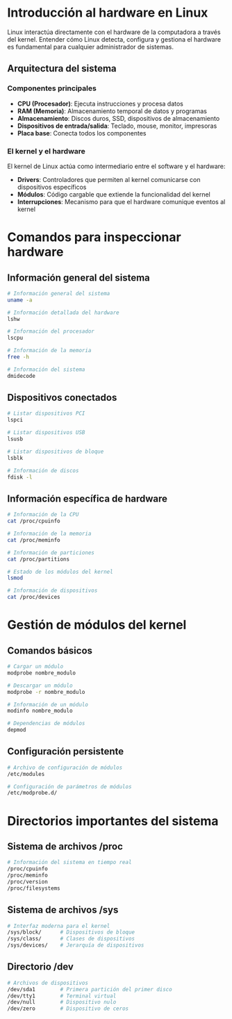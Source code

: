 # Introducción al hardware en Linux

Linux interactúa directamente con el hardware de la computadora a través del kernel. Entender cómo Linux detecta, configura y gestiona el hardware es fundamental para cualquier administrador de sistemas.

## Arquitectura del sistema

### Componentes principales

- **CPU (Procesador)**: Ejecuta instrucciones y procesa datos
- **RAM (Memoria)**: Almacenamiento temporal de datos y programas
- **Almacenamiento**: Discos duros, SSD, dispositivos de almacenamiento
- **Dispositivos de entrada/salida**: Teclado, mouse, monitor, impresoras
- **Placa base**: Conecta todos los componentes

### El kernel y el hardware

El kernel de Linux actúa como intermediario entre el software y el hardware:

- **Drivers**: Controladores que permiten al kernel comunicarse con dispositivos específicos
- **Módulos**: Código cargable que extiende la funcionalidad del kernel
- **Interrupciones**: Mecanismo para que el hardware comunique eventos al kernel


# Comandos para inspeccionar hardware

## Información general del sistema


```bash
# Información general del sistema
uname -a

# Información detallada del hardware
lshw

# Información del procesador
lscpu

# Información de la memoria
free -h

# Información del sistema
dmidecode
```

## Dispositivos conectados

```bash
# Listar dispositivos PCI
lspci

# Listar dispositivos USB
lsusb

# Listar dispositivos de bloque
lsblk

# Información de discos
fdisk -l
```

## Información específica de hardware

```bash
# Información de la CPU
cat /proc/cpuinfo

# Información de la memoria
cat /proc/meminfo

# Información de particiones
cat /proc/partitions

# Estado de los módulos del kernel
lsmod

# Información de dispositivos
cat /proc/devices
```


# Gestión de módulos del kernel

## Comandos básicos

```bash
# Cargar un módulo
modprobe nombre_modulo

# Descargar un módulo
modprobe -r nombre_modulo

# Información de un módulo
modinfo nombre_modulo

# Dependencias de módulos
depmod
```

## Configuración persistente

```bash
# Archivo de configuración de módulos
/etc/modules

# Configuración de parámetros de módulos
/etc/modprobe.d/
```


# Directorios importantes del sistema

## Sistema de archivos /proc

```bash
# Información del sistema en tiempo real
/proc/cpuinfo
/proc/meminfo
/proc/version
/proc/filesystems
```

## Sistema de archivos /sys

```bash
# Interfaz moderna para el kernel
/sys/block/      # Dispositivos de bloque
/sys/class/      # Clases de dispositivos
/sys/devices/    # Jerarquía de dispositivos
```

## Directorio /dev

```bash
# Archivos de dispositivos
/dev/sda1        # Primera partición del primer disco
/dev/tty1        # Terminal virtual
/dev/null        # Dispositivo nulo
/dev/zero        # Dispositivo de ceros
```